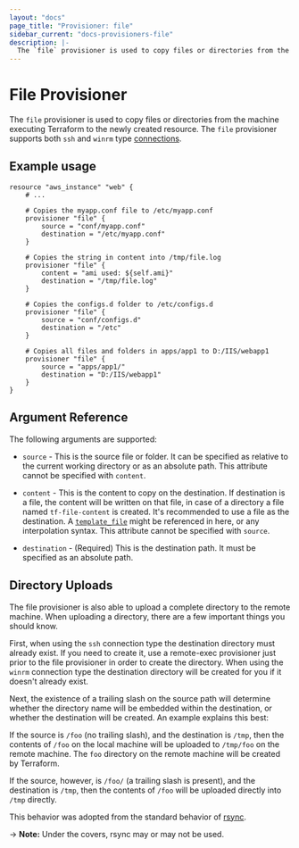 ```yaml
---
layout: "docs"
page_title: "Provisioner: file"
sidebar_current: "docs-provisioners-file"
description: |-
  The `file` provisioner is used to copy files or directories from the machine executing Terraform to the newly created resource. The `file` provisioner supports both `ssh` and `winrm` type connections.
---
```


# File Provisioner

The `file` provisioner is used to copy files or directories from the machine
executing Terraform to the newly created resource. The `file` provisioner
supports both `ssh` and `winrm` type [connections](/docs/provisioners/connection.html).

## Example usage

```
resource "aws_instance" "web" {
    # ...

    # Copies the myapp.conf file to /etc/myapp.conf
    provisioner "file" {
        source = "conf/myapp.conf"
        destination = "/etc/myapp.conf"
    }

    # Copies the string in content into /tmp/file.log
    provisioner "file" {
        content = "ami used: ${self.ami}"
        destination = "/tmp/file.log"
    }

    # Copies the configs.d folder to /etc/configs.d
    provisioner "file" {
        source = "conf/configs.d"
        destination = "/etc"
    }

    # Copies all files and folders in apps/app1 to D:/IIS/webapp1
    provisioner "file" {
        source = "apps/app1/"
        destination = "D:/IIS/webapp1"
    }
}
```

## Argument Reference

The following arguments are supported:

* `source` - This is the source file or folder. It can be specified as
  relative to the current working directory or as an absolute path. This
  attribute cannot be specified with `content`.

* `content` - This is the content to copy on the destination. If destination is a file,
  the content will be written on that file, in case of a directory a file named
  `tf-file-content` is created. It's recommended to use a file as the destination. A
  [`template_file`](/docs/providers/template/d/file.html) might be referenced in here, or
  any interpolation syntax. This attribute cannot be specified with `source`.

* `destination` - (Required) This is the destination path. It must be specified as an
  absolute path.

## Directory Uploads

The file provisioner is also able to upload a complete directory to the remote machine.
When uploading a directory, there are a few important things you should know.

First, when using the `ssh` connection type the destination directory must already exist.
If you need to create it, use a remote-exec provisioner just prior to the file provisioner
in order to create the directory. When using the `winrm` connection type the destination
directory will be created for you if it doesn't already exist.

Next, the existence of a trailing slash on the source path will determine whether the
directory name will be embedded within the destination, or whether the destination will
be created. An example explains this best:

If the source is `/foo` (no trailing slash), and the destination is `/tmp`, then the contents
of `/foo` on the local machine will be uploaded to `/tmp/foo` on the remote machine. The
`foo` directory on the remote machine will be created by Terraform.

If the source, however, is `/foo/` (a trailing slash is present), and the destination is
`/tmp`, then the contents of `/foo` will be uploaded directly into `/tmp` directly.

This behavior was adopted from the standard behavior of
[rsync](https://linux.die.net/man/1/rsync).

-> **Note:** Under the covers, rsync may or may not be used.
